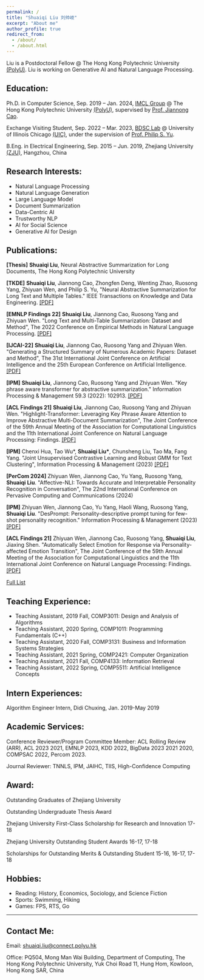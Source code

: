 ```yaml
---
permalink: /
title: "Shuaiqi Liu 刘帅岐"
excerpt: "About me"
author_profile: true
redirect_from: 
  - /about/
  - /about.html
---
```


Liu is a Postdoctoral Fellow @ The Hong Kong Polytechnic University <a href="https://www.polyu.edu.hk/">(PolyU)</a>. Liu is working on Generative AI and Natural Language Processing.

## Education:

Ph.D. in Computer Science, Sep. 2019 –  Jan. 2024, <a href="https://www4.comp.polyu.edu.hk/~labimcl/index.html" target="_blank">IMCL Group</a> @ The Hong Kong Polytechnic University <a href="https://www.polyu.edu.hk/">(PolyU)</a>, supervised by <a href="https://www4.comp.polyu.edu.hk/~csjcao/" target="_blank">Prof. Jiannong Cao</a>. 

Exchange Visiting Student, Sep. 2022 – Mar. 2023, <a href="https://bdsc-uic.github.io/index.html" target="_blank">BDSC Lab</a> @ University of Illinois Chicago <a href="https://www.uic.edu/" target="_blank">(UIC)</a>, under the supervision of <a href="https://cs.uic.edu/profiles/philip-yu/" target="_blank">Prof. Philip S. Yu</a>. 

B.Eng. in Electrical Engineering, Sep. 2015 – Jun. 2019, Zhejiang University <a href="https://www.zju.edu.cn/english/">(ZJU)</a>, Hangzhou, China

## Research Interests:
* Natural Language Processing
* Natural Language Generation
* Large Language Model
* Document Summarization
* Data-Centric AI
* Trustworthy NLP
* AI for Social Science
* Generative AI for Design


## Publications:

**[Thesis]** **Shuaiqi Liu**, Neural Abstractive Summarization for Long Documents, The Hong Kong Polytechnic University

**[TKDE]** **Shuaiqi Liu**, Jiannong Cao, Zhongfen Deng, Wenting Zhao, Ruosong Yang, Zhiyuan Wen, and Philip S. Yu, "Neural Abstractive Summarization for Long Text and Multiple Tables." IEEE Transactions on Knowledge and Data Engineering. <a href="https://ieeexplore.ieee.org/document/10285615">[PDF]</a>

**[EMNLP Findings 22]** **Shuaiqi Liu**, Jiannong Cao, Ruosong Yang and Zhiyuan Wen. "Long Text and Multi-Table Summarization: Dataset and Method", The 2022 Conference on Empirical Methods in Natural Language Processing. <a href="https://aclanthology.org/2022.findings-emnlp.145.pdf">[PDF]</a>

**[IJCAI-22]** **Shuaiqi Liu**, Jiannong Cao, Ruosong Yang and Zhiyuan Wen. "Generating a Structured Summary of Numerous Academic Papers: Dataset and Method", The 31st International Joint Conference on Artificial Intelligence and the 25th European Conference on Artificial Intelligence. <a href="https://www.ijcai.org/proceedings/2022/0591.pdf">[PDF]</a>

**[IPM]** **Shuaiqi Liu**, Jiannong Cao, Ruosong Yang and Zhiyuan Wen. "Key phrase aware transformer for abstractive summarization." Information Processing & Management 59.3 (2022): 102913. <a href="https://www.sciencedirect.com/science/article/pii/S0306457322000395">[PDF]</a>

**[ACL Findings 21]** **Shuaiqi Liu**, Jiannong Cao, Ruosong Yang and Zhiyuan Wen. "Highlight-Transformer: Leveraging Key Phrase Aware Attention to Improve Abstractive Multi-Document Summarization", The Joint Conference of the 59th Annual Meeting of the Association for Computational Linguistics and the 11th International Joint Conference on Natural Language Processing: Findings. <a href="https://aclanthology.org/2021.findings-acl.445.pdf">[PDF]</a>

**[IPM]** Chenxi Hua, Tao Wu\*, **Shuaiqi Liu\***, Chunsheng Liu, Tao Ma, Fang Yang. "Joint Unsupervised Contrastive Learning and Robust GMM for Text Clustering", Information Processing & Management (2023) <a href="https://www.sciencedirect.com/science/article/pii/S0306457323002662">[PDF]</a>

**[PerCom 2024]** Zhiyuan Wen, Jiannong Cao, Yu Yang, Ruosong Yang, **Shuaiqi Liu**. "Affective-NLI: Towards Accurate and Interpretable Personality Recognition in Conversation", The 22nd International Conference on Pervasive Computing and Communications (2024)

**[IPM]** Zhiyuan Wen, Jiannong Cao, Yu Yang, Haoli Wang, Ruosong Yang, **Shuaiqi Liu**. "DesPrompt: Personality-descriptive prompt tuning for few-shot personality recognition." Information Processing & Management (2023) <a href="https://www.sciencedirect.com/science/article/abs/pii/S0306457323001590">[PDF]</a>

**[ACL Findings 21]** Zhiyuan Wen, Jiannong Cao, Ruosong Yang, **Shuaiqi Liu**, Jiaxing Shen. "Automatically Select Emotion for Response via Personality-affected Emotion Transition", The Joint Conference of the 59th Annual Meeting of the Association for Computational Linguistics and the 11th International Joint Conference on Natural Language Processing: Findings. <a href="https://aclanthology.org/2021.findings-acl.444/">[PDF]</a>

<a href="https://scholar.google.com.hk/citations?hl=en&user=OLgJJ2MAAAAJ" target="_blank">Full List</a>


## Teaching Experience:
* Teaching Assistant, 2019 Fall, COMP3011: Design and Analysis of Algorithms
* Teaching Assistant, 2020 Spring, COMP1011: Programming Fundamentals (C++)
* Teaching Assistant, 2020 Fall, COMP3131: Business and Information Systems Strategies
* Teaching Assistant, 2021 Spring, COMP2421: Computer Organization
* Teaching Assistant, 2021 Fall, COMP4133: Information Retrieval
* Teaching Assistant, 2022 Spring, COMP5511: Artificial Intelligence Concepts

## Intern Experiences:
Algorithm Engineer Intern, Didi Chuxing, Jan. 2019-May 2019

## Academic Services:
Conference Reviewer/Program Committee Member: ACL Rolling Review (ARR), ACL 2023 2021, EMNLP 2023, KDD 2022, BigData 2023 2021 2020, COMPSAC 2022, Percom 2023.

Journal Reviewer: TNNLS, IPM, JAIHC, TIIS, High-Confidence Computing

## Award:

Outstanding Graduates of Zhejiang University

Outstanding Undergraduate Thesis Award

Zhejiang University First-Class Scholarship for Research and Innovation 17-18

Zhejiang University Outstanding Student Awards 16-17, 17-18

Scholarships for Outstanding Merits & Outstanding Student 15-16, 16-17, 17-18

## Hobbies:
* Reading: History, Economics, Sociology, and Science Fiction
* Sports: Swimming, Hiking
* Games: FPS, RTS, Go

------

## Contact Me:
Email: shuaiqi.liu@connect.polyu.hk

Office: PQ504, Mong Man Wai Building, Department of Computing, The Hong Kong Polytechnic University, Yuk Choi Road 11, Hung Hom, Kowloon, Hong Kong SAR, China
